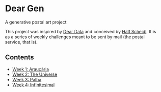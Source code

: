 # Dear Gen
A generative postal art project

This project was inspired by [Dear Data](http://www.dear-data.com/) and conceived by [Half Scheidl](https://github.com/haschdl). It is as a series of weekly challenges meant to be sent by mail (the postal service, that is).

## Contents

- [Week 1: Araucária](Week-01)
- [Week 2: The Universe](Week-02)
- [Week 3: Palha](Week-03)
- [Week 4: Infinitesimal](Week-04)
